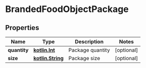 # BrandedFoodObjectPackage

## Properties
Name | Type | Description | Notes
------------ | ------------- | ------------- | -------------
**quantity** | [**kotlin.Int**](.md) | Package quantity |  [optional]
**size** | [**kotlin.String**](.md) | Package size |  [optional]
